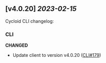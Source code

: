 ## [v4.0.20] _2023-02-15_

Cycloid CLI changelog:

### CLI
**CHANGED**
- Update client to version v4.0.20 ([CLI#179])


[CLI#179]: https://github.com/cycloidio/cycloid-cli/pull/179
